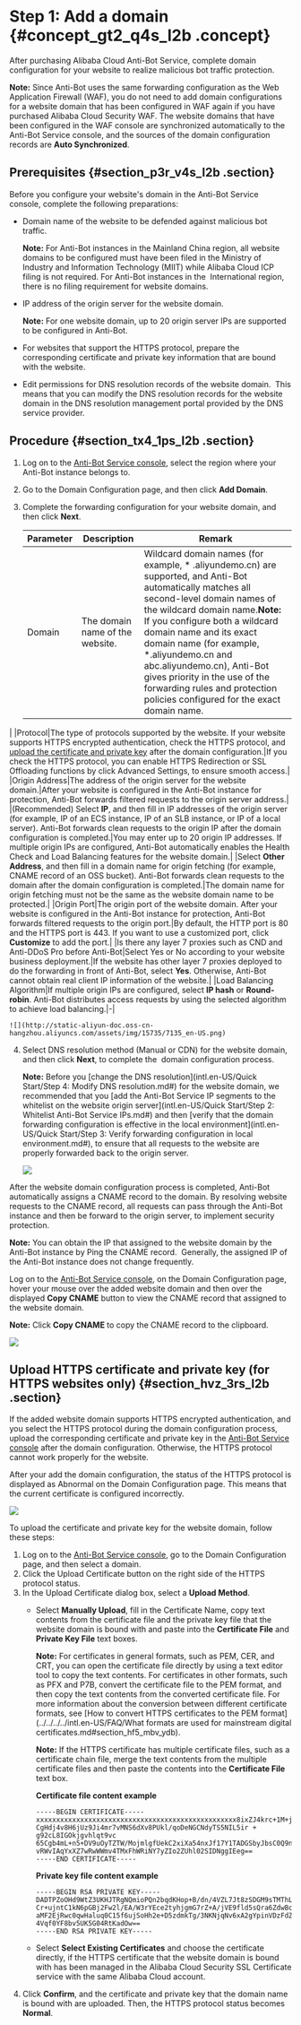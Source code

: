 # Step 1: Add a domain {#concept_gt2_q4s_l2b .concept}

After purchasing Alibaba Cloud Anti-Bot Service, complete domain configuration for your website to realize malicious bot traffic protection.

**Note:** Since Anti-Bot uses the same forwarding configuration as the Web Application Firewall \(WAF\), you do not need to add domain configurations for a website domain that has been configured in WAF again if you have purchased Alibaba Cloud Security WAF. The website domains that have been configured in the WAF console are synchronized automatically to the Anti-Bot Service console, and the sources of the domain configuration records are **Auto Synchronized**.

## Prerequisites {#section_p3r_v4s_l2b .section}

Before you configure your website's domain in the Anti-Bot Service console, complete the following preparations:

-   Domain name of the website to be defended against malicious bot traffic.

    **Note:** For Anti-Bot instances in the Mainland China region, all website domains to be configured must have been filed in the Ministry of Industry and Information Technology \(MIIT\) while Alibaba Cloud ICP filing is not required. For Anti-Bot instances in the  International region, there is no filing requirement for website domains.

-   IP address of the origin server for the website domain.

    **Note:** For one website domain, up to 20 origin server IPs are supported to be configured in Anti-Bot.

-   For websites that support the HTTPS protocol, prepare the corresponding certificate and private key information that are bound with the website.
-   Edit permissions for DNS resolution records of the website domain.  This means that you can modify the DNS resolution records for the website domain in the DNS resolution management portal provided by the DNS service provider.

## Procedure {#section_tx4_1ps_l2b .section}

1.  Log on to the [Anti-Bot Service console](https://yundun.console.aliyun.com/?p=antibot), select the region where your Anti-Bot instance belongs to.
2.  Go to the Domain Configuration page, and then click **Add Domain**.
3.  Complete the forwarding configuration for your website domain, and then click **Next**.

    |Parameter|Description|Remark|
    |---------|-----------|------|
    |Domain|The domain name of the website.|Wildcard domain names \(for example, \* .aliyundemo.cn\) are supported, and Anti-Bot automatically matches all second-level domain names of the wildcard domain name.**Note:** If you configure both a wildcard domain name and its exact domain name \(for example,  \*.aliyundemo.cn and abc.aliyundemo.cn\), Anti-Bot gives priority in the use of the forwarding rules and protection policies configured for the exact domain name.

|
    |Protocol|The type of protocols supported by the website. If your website supports HTTPS encrypted authentication, check the HTTPS protocol, and [upload the certificate and private key](#section_hvz_3rs_l2b) after the domain configuration.|If you check the HTTPS protocol, you can enable HTTPS Redirection or SSL Offloading functions by click Advanced Settings, to ensure smooth access.|
    |Origin Address|The address of the origin server for the website domain.|After your website is configured in the Anti-Bot instance for protection, Anti-Bot forwards filtered requests to the origin server address.|
    |\(Recommended\) Select **IP**, and then fill in IP addresses of the origin server \(for example, IP of an ECS instance, IP of an SLB instance, or IP of a local server\). Anti-Bot forwards clean requests to the origin IP after the domain configuration is completed.|You may enter up to 20 origin IP addresses. If multiple origin IPs are configured, Anti-Bot automatically enables the Health Check and Load Balancing features for the website domain.|
    |Select **Other Address**, and then fill in a domain name for origin fetching \(for example, CNAME record of an OSS bucket\). Anti-Bot forwards clean requests to the domain after the domain configuration is completed.|The domain name for origin fetching must not be the same as the website domain name to be protected.|
    |Origin Port|The origin port of the website domain. After your website is configured in the Anti-Bot instance for protection, Anti-Bot forwards filtered requests to the origin port.|By default, the HTTP port is 80 and the HTTPS port is 443. If you want to use a customized port, click **Customize** to add the port.|
    |Is there any layer 7 proxies such as CND and Anti-DDoS Pro before Anti-Bot|Select Yes or No according to your website business deployment.|If the website has other layer 7 proxies deployed to do the forwarding in front of Anti-Bot, select **Yes**. Otherwise, Anti-Bot cannot obtain real client IP information of the website.|
    |Load Balancing Algorithm|If multiple origin IPs are configured, select **IP hash** or **Round-robin**. Anti-Bot distributes access requests by using the selected algorithm to achieve load balancing.|-|

    ![](http://static-aliyun-doc.oss-cn-hangzhou.aliyuncs.com/assets/img/15735/7135_en-US.png)

4.  Select DNS resolution method \(Manual or CDN\) for the website domain, and then click **Next**, to complete the  domain configuration process.

    **Note:** Before you [change the DNS resolution](intl.en-US/Quick Start/Step 4: Modify DNS resolution.md#) for the website domain, we recommended that you [add the Anti-Bot Service IP segments to the whitelist on the website origin server](intl.en-US/Quick Start/Step 2: Whitelist Anti-Bot Service IPs.md#) and then [verify that the domain forwarding configuration is effective in the local environment](intl.en-US/Quick Start/Step 3: Verify forwarding configuration in local environment.md#), to ensure that all requests to the website are properly forwarded back to the origin server.

    ![](http://static-aliyun-doc.oss-cn-hangzhou.aliyuncs.com/assets/img/15735/7136_en-US.png)


After the website domain configuration process is completed, Anti-Bot automatically assigns a CNAME record to the domain. By resolving website requests to the CNAME record, all requests can pass through the Anti-Bot instance and then be forward to the origin server, to implement security protection.

**Note:** You can obtain the IP that assigned to the website domain by the Anti-Bot instance by Ping the CNAME record.  Generally, the assigned IP of the Anti-Bot instance does not change frequently.

Log on to the [Anti-Bot Service console](https://yundun.console.aliyun.com/?p=antibot), on the Domain Configuration page, hover your mouse over the added website domain and then over the displayed **Copy CNAME** button to view the CNAME record that assigned to the website domain.

**Note:** Click **Copy CNAME** to copy the CNAME record to the clipboard.

![](http://static-aliyun-doc.oss-cn-hangzhou.aliyuncs.com/assets/img/15735/7137_en-US.png)

## Upload HTTPS certificate and private key \(for HTTPS websites only\) {#section_hvz_3rs_l2b .section}

If the added website domain supports HTTPS encrypted authentication, and you select the HTTPS protocol during the domain configuration process, upload the corresponding certificate and private key in the [Anti-Bot Service console](https://yundun.console.aliyun.com/?p=antibot) after the domain configuration. Otherwise, the HTTPS protocol cannot work properly for the website.

After your add the domain configuration, the status of the HTTPS protocol is displayed as Abnormal on the Domain Configuration page. This means that the current certificate is configured incorrectly.

![](http://static-aliyun-doc.oss-cn-hangzhou.aliyuncs.com/assets/img/15735/7138_en-US.png)

To upload the certificate and private key for the website domain, follow these steps:

1.  Log on to the [Anti-Bot Service console](https://yundun.console.aliyun.com/?p=antibot), go to the Domain Configuration page, and then select a domain. 
2.  Click the Upload Certificate button on the right side of the HTTPS protocol status.
3.  In the Upload Certificate dialog box, select a **Upload Method**.
    -   Select **Manually Upload**, fill in the Certificate Name, copy text contents from the certificate file and the private key file that the website domain is bound with and paste into the **Certificate File** and **Private Key File** text boxes.

        **Note:** For certificates in general formats, such as PEM, CER, and CRT, you can open the certificate file directly by using a text editor tool to copy the text contents. For certificates in other formats, such as PFX and P7B, convert the certificate file to the PEM format, and then copy the text contents from the converted certificate file. For more information about the conversion between different certificate formats, see [How to convert HTTPS certificates to the PEM format](../../../../intl.en-US/FAQ/What formats are used for mainstream digital certificates.md#section_hf5_mbv_ydb).

        **Note:** If the HTTPS certificate has multiple certificate files, such as a certificate chain file, merge the text contents from the multiple certificate files and then paste the contents into the **Certificate File** text box.

        **Certificate file content example**

        ```
        -----BEGIN CERTIFICATE-----
        xxxxxxxxxxxxxxxxxxxxxxxxxxxxxxxxxxxxxxxxxxxxxxxxxx8ixZJ4krc+1M+j2kcubVpsE2
        CgHdj4v8H6jUz9Ji4mr7vMNS6dXv8PUkl/qoDeNGCNdyTS5NIL5ir + g92cL8IGOkjgvhlqt9vc
        65Cgb4mL+n5+DV9uOyTZTW/MojmlgfUekC2xiXa54nxJf17Y1TADGSbyJbsC0Q9nIrHsPl8YKk
        vRWvIAqYxXZ7wRwWWmv4TMxFhWRiNY7yZIo2ZUhl02SIDNggIEeg==
        -----END CERTIFICATE-----
        ```

        **Private key file content example**

        ```
        -----BEGIN RSA PRIVATE KEY-----
        DADTPZoOHd9WtZ3UKHJTRgNQmioPQn2bqdKHop+B/dn/4VZL7Jt8zSDGM9sTMThLyvsmLQKBgQ
        Cr+ujntC1kN6pGBj2Fw2l/EA/W3rYEce2tyhjgmG7rZ+A/jVE9fld5sQra6ZdwBcQJaiygoIYo
        aMF2EjRwc0qwHaluq0C15f6ujSoHh2e+D5zdmkTg/3NKNjqNv6xA2gYpinVDzFdZ9Zujxvuh9o
        4Vqf0YF8bv5UK5G04RtKadOw==
        -----END RSA PRIVATE KEY-----
        ```

    -   Select **Select Existing Certificates** and choose the certificate directly, if the HTTPS certificate that the website domain is bound with has been managed in the Alibaba Cloud Security SSL Certificate service with the same Alibaba Cloud account.
4.  Click **Confirm**, and the certificate and private key that the domain name is bound with are uploaded. Then, the HTTPS protocol status becomes **Normal**.

